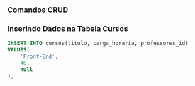 ### Comandos CRUD

### Inserindo Dados na Tabela Cursos

```sql
INSERT INTO cursos(titulo, carga_horaria, professores_id)
VALUES(
    'Front-End',
    40,
    null
),
```


